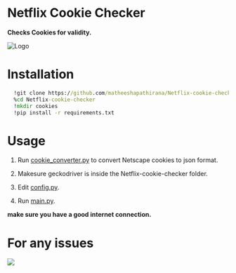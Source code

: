 
# Netflix Cookie Checker

**Checks Cookies for validity.**

![Logo](images/netflix_logo.jpg)


# Installation

```cmd
  !git clone https://github.com/matheeshapathirana/Netflix-cookie-checker.git
  %cd Netflix-cookie-checker
  !mkdir cookies
  !pip install -r requirements.txt
```
# Usage

1.  Run [cookie_converter.py](https://github.com/matheeshapathirana/Netflix-cookie-checker/blob/b82b684355a80e23f5648e6082090d9cd5332cc3/cookie_converter.py) to convert Netscape cookies to json format.
2. Makesure geckodriver is inside the Netflix-cookie-checker folder.

4. Edit [config.py](https://github.com/matheeshapathirana/Netflix-cookie-checker/blob/37dc8cb0db77d1d16866906e86904d0b9866f474/main.py).
3. Run [main.py](https://github.com/matheeshapathirana/Netflix-cookie-checker/blob/b82b684355a80e23f5648e6082090d9cd5332cc3/main.py).

**make sure you have a good internet connection.**
# For any issues
<a href="https://discord.gg/RSCdKeKB5X"><img src="https://discord.com/api/guilds/1121457935822901278/widget.png?style=banner2"></a>
